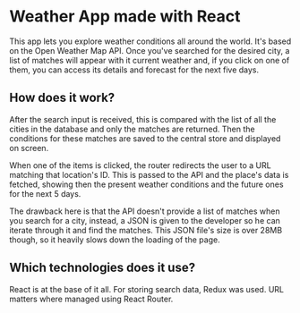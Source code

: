 # Weather App made with React

This app lets you explore weather conditions all around the world. It's based on the Open Weather Map API. Once you've searched for the desired city, a list of matches will appear with it current weather and, if you click on one of them, you can access its details and forecast for the next five days.

## How does it work?

After the search input is received, this is compared with the list of all the cities in the database and only the matches are returned. Then the conditions for these matches are saved to the central store and displayed on screen.

When one of the items is clicked, the router redirects the user to a URL matching that location's ID. This is passed to the API and the place's data is fetched, showing then the present weather conditions and the future ones for the next 5 days.

The drawback here is that the API doesn't provide a list of matches when you search for a city, instead, a JSON is given to the developer so he can iterate through it and find the matches. This JSON file's size is over 28MB though, so it heavily slows down the loading of the page.

## Which technologies does it use?

React is at the base of it all. For storing search data, Redux was used. URL matters where managed using React Router.